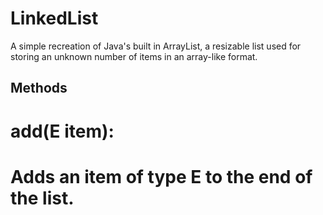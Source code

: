 # LinkedList

A simple recreation of Java's built in ArrayList, a resizable list used for storing an unknown number of items in an array-like format. 

## Methods

# add(E item):
  # Adds an item of type E to the end of the list.


